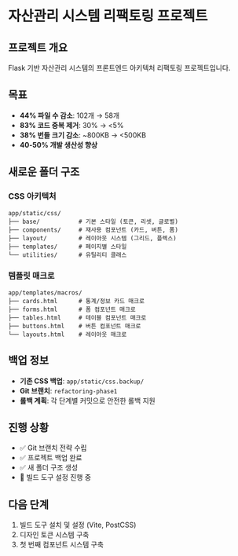 # 자산관리 시스템 리팩토링 프로젝트

## 프로젝트 개요
Flask 기반 자산관리 시스템의 프론트엔드 아키텍처 리팩토링 프로젝트입니다.

## 목표
- **44% 파일 수 감소**: 102개 → 58개
- **83% 코드 중복 제거**: 30% → <5%
- **38% 번들 크기 감소**: ~800KB → <500KB
- **40-50% 개발 생산성 향상**

## 새로운 폴더 구조

### CSS 아키텍처
```
app/static/css/
├── base/           # 기본 스타일 (토큰, 리셋, 글로벌)
├── components/     # 재사용 컴포넌트 (카드, 버튼, 폼)
├── layout/         # 레이아웃 시스템 (그리드, 플렉스)
├── templates/      # 페이지별 스타일
└── utilities/      # 유틸리티 클래스
```

### 템플릿 매크로
```
app/templates/macros/
├── cards.html      # 통계/정보 카드 매크로
├── forms.html      # 폼 컴포넌트 매크로
├── tables.html     # 테이블 컴포넌트 매크로
├── buttons.html    # 버튼 컴포넌트 매크로
└── layouts.html    # 레이아웃 매크로
```

## 백업 정보
- **기존 CSS 백업**: `app/static/css.backup/`
- **Git 브랜치**: `refactoring-phase1`
- **롤백 계획**: 각 단계별 커밋으로 안전한 롤백 지원

## 진행 상황
- ✅ Git 브랜치 전략 수립
- ✅ 프로젝트 백업 완료
- ✅ 새 폴더 구조 생성
- 🔄 빌드 도구 설정 진행 중

## 다음 단계
1. 빌드 도구 설치 및 설정 (Vite, PostCSS)
2. 디자인 토큰 시스템 구축
3. 첫 번째 컴포넌트 시스템 구축